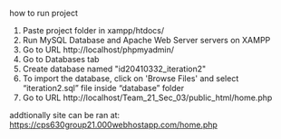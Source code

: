 
how to run project 

1. Paste project folder in xampp/htdocs/
2. Run MySQL Database and Apache Web Server servers on XAMPP
2. Go to URL http://localhost/phpmyadmin/
3. Go to Databases tab
4. Create database named "id20410332_iteration2"
5. To import the database, click on 'Browse Files' and select “iteration2.sql” file inside “database” folder
6. Go to URL http://localhost/Team_21_Sec_03/public_html/home.php



addtionally site can be ran at: https://cps630group21.000webhostapp.com/home.php
